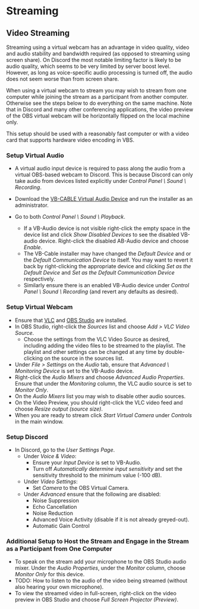 # Streaming

## Video Streaming
Streaming using a virtual webcam has an advantage in video quality, video and audio stability and bandwidth required (as opposed to streaming using screen share). On Discord the most notable limiting factor is likely to be audio quality, which seems to be very limited by server boost level. However, as long as voice-specific audio processing is turned off, the audio does not seem worse than from screen share.

When using a virtual webcam to stream you may wish to stream from one computer while joining the stream as a participant from another computer. Otherwise see the steps below to do everything on the same machine. Note that in Discord and many other conferencing applications, the video preview of the OBS virtual webcam will be horizontally flipped on the local machine only.

This setup should be used with a reasonably fast computer or with a video card that supports hardware video encoding in VBS.

### Setup Virtual Audio
* A virtual audio input device is required to pass along the audio from a virtual OBS-based webcam to Discord. This is because Discord can only take audio from devices listed explicitly under *Control Panel \ Sound \ Recording*.
* Download the [VB-CABLE Virtual Audio Device](https://vb-audio.com/Cable/) and run the installer as an administrator.

* Go to both *Control Panel \ Sound \ Playback*. 
  * If a VB-Audio device is not visible right-click the empty space in the device list and click *Show Disabled Devices* to see the disabled VB-audio device. Right-click the disabled AB-Audio device and choose *Enable*. 
  * The VB-Cable installer may have changed the *Default Device* and or the *Default Communication Device* to itself. You may want to revert it back by right-clicking the appropriate device and clicking *Set as the Default Device* and *Set as the Default Communication Device* respectively.
  * Similarly ensure there is an enabled VB-Audio device under *Control Panel \ Sound \ Recording* (and revert any defaults as desired).

### Setup Virtual Webcam
* Ensure that [VLC](https://www.videolan.org/vlc/) and [OBS Studio](https://obsproject.com/) are installed.
* In OBS Studio, right-click the *Sources* list and choose *Add > VLC Video Source*. 
  * Choose the settings from the VLC Video Source as desired, including adding the video files to be streamed to the playlist. The playlist and other settings can be changed at any time by double-clicking on the source in the sources list.
* Under *File > Settings* on the *Audio* tab, ensure that *Advanced \ Monitoring Device* is set to the VB-Audio device.
* Right-click the *Audio Mixers* and choose  *Advanced Audio Properties*. Ensure that under the *Monitoring* column, the VLC audio source is set to *Monitor Only*.
* On the *Audio Mixers* list you may wish to disable other audio sources.
* On the Video Preview, you should right-click the VLC video feed and choose *Resize output (source size)*.
* When you are ready to stream click *Start Virtual Camera* under *Controls* in the main window.

### Setup Discord
* In Discord, go to the *User Settings Page*.
  * Under *Voice & Video*:
    * Ensure your *Input Device* is set to VB-Audio.
    * Turn off *Automatically determine input sensitivity* and set the sensitivity threshold to the minimum value (-100 dB).
  * Under *Video Settings*:
    * Set *Camera* to the OBS Virtual Camera.
  * Under *Advanced* ensure that the following are disabled:
    * Noise Suppression
    * Echo Cancellation
    * Noise Reduction
    * Advanced Voice Activity (disable if it is not already greyed-out).
    * Automatic Gain Control
    
### Additional Setup to Host the Stream and Engage in the Stream as a Participant from One Computer 
* To speak on the stream add your microphone to the OBS Studio audio mixer. Under the *Audio Properties*, under the *Monitor* column, choose *Monitor Only* for this device.
* TODO: How to listen to the audio of the video being streamed (without also hearing your own microphone).
* To view the streamed video in full-screen, right-click on the video preview in OBS Studio and choose *Full Screen Projector (Preview)*.
